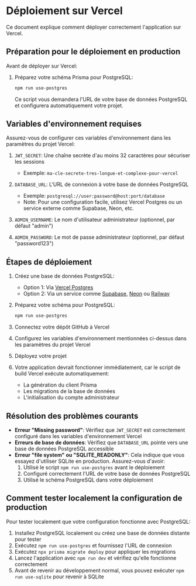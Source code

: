 # Déploiement sur Vercel

Ce document explique comment déployer correctement l'application sur Vercel.

## Préparation pour le déploiement en production

Avant de déployer sur Vercel:

1. Préparez votre schéma Prisma pour PostgreSQL:
   ```bash
   npm run use-postgres
   ```
   
   Ce script vous demandera l'URL de votre base de données PostgreSQL et configurera automatiquement votre projet.

## Variables d'environnement requises

Assurez-vous de configurer ces variables d'environnement dans les paramètres du projet Vercel:

1. `JWT_SECRET`: Une chaîne secrète d'au moins 32 caractères pour sécuriser les sessions
   - Exemple: `ma-cle-secrete-tres-longue-et-complexe-pour-vercel`

2. `DATABASE_URL`: L'URL de connexion à votre base de données PostgreSQL
   - Exemple: `postgresql://user:password@host:port/database`
   - Note: Pour une configuration facile, utilisez Vercel Postgres ou un service externe comme Supabase, Neon, etc.

3. `ADMIN_USERNAME`: Le nom d'utilisateur administrateur (optionnel, par défaut "admin")

4. `ADMIN_PASSWORD`: Le mot de passe administrateur (optionnel, par défaut "password123")

## Étapes de déploiement

1. Créez une base de données PostgreSQL:
   - Option 1: Via [Vercel Postgres](https://vercel.com/docs/storage/vercel-postgres)
   - Option 2: Via un service comme [Supabase](https://supabase.com), [Neon](https://neon.tech) ou [Railway](https://railway.app)

2. Préparez votre schéma pour PostgreSQL:
   ```bash
   npm run use-postgres
   ```

3. Connectez votre dépôt GitHub à Vercel

4. Configurez les variables d'environnement mentionnées ci-dessus dans les paramètres du projet Vercel

5. Déployez votre projet

6. Votre application devrait fonctionner immédiatement, car le script de build Vercel exécute automatiquement:
   - La génération du client Prisma
   - Les migrations de la base de données
   - L'initialisation du compte administrateur

## Résolution des problèmes courants

- **Erreur "Missing password"**: Vérifiez que `JWT_SECRET` est correctement configuré dans les variables d'environnement Vercel
- **Erreurs de base de données**: Vérifiez que `DATABASE_URL` pointe vers une base de données PostgreSQL accessible
- **Erreur "file system" ou "SQLITE_READONLY"**: Cela indique que vous essayez d'utiliser SQLite en production. Assurez-vous d'avoir:
  1. Utilisé le script `npm run use-postgres` avant le déploiement
  2. Configuré correctement l'URL de votre base de données PostgreSQL
  3. Utilisé le schéma PostgreSQL dans votre déploiement

## Comment tester localement la configuration de production

Pour tester localement que votre configuration fonctionne avec PostgreSQL:

1. Installez PostgreSQL localement ou créez une base de données distante pour tester
2. Exécutez `npm run use-postgres` et fournissez l'URL de connexion
3. Exécutez `npx prisma migrate deploy` pour appliquer les migrations
4. Lancez l'application avec `npm run dev` et vérifiez qu'elle fonctionne correctement
5. Avant de revenir au développement normal, vous pouvez exécuter `npm run use-sqlite` pour revenir à SQLite
